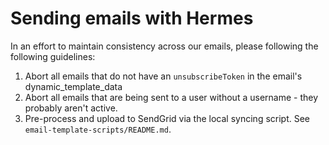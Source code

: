 # Sending emails with Hermes

In an effort to maintain consistency across our emails, please following the following guidelines:

1. Abort all emails that do not have an `unsubscribeToken` in the email's dynamic_template_data
2. Abort all emails that are being sent to a user without a username - they probably aren't active.
3. Pre-process and upload to SendGrid via the local syncing script. See `email-template-scripts/README.md`.